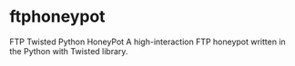 # ftphoneypot
FTP Twisted Python HoneyPot
A high-interaction FTP honeypot written in the Python with Twisted library.
